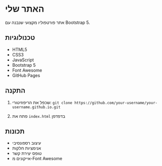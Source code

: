 # האתר שלי

אתר פורטפוליו מקצועי שנבנה עם Bootstrap 5.

## טכנולוגיות

- HTML5
- CSS3
- JavaScript
- Bootstrap 5
- Font Awesome
- GitHub Pages

## התקנה

1. שכפל את הריפוזיטורי:
```git clone https://github.com/your-username/your-username.github.io.git```

2. פתח את `index.html` בדפדפן

## תכונות

- עיצוב רספונסיבי
- אנימציות חלקות
- טופס יצירת קשר
- אייקונים מ-Font Awesome
